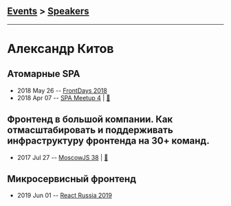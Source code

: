 ## [Events](../README.md) > [Speakers](../speakers.md)
---

# Александр Китов

## Атомарные SPA
- 2018 May 26 -- [FrontDays 2018](https://www.youtube.com/watch?v=Zt4Q4m4-oKU)    
- 2018 Apr 07 -- [SPA Meetup 4](https://youtu.be/pkHWttaktWk)  | [:notebook:](https://www.icloud.com/keynote/0nE1tZ3A33I0xIVROIToxF0Eg#Avito_04.2018)  
## Фронтенд в большой компании. Как отмасштабировать и поддерживать инфраструктуру фронтенда на 30+ команд.
- 2017 Jul 27 -- [MoscowJS 38](https://www.youtube.com/watch?v=2oxNG1uM11E)  | [:notebook:](https://cloud.mail.ru/public/DWYk/w8VWCDHVn)  
## Микросервисный фронтенд
- 2019 Jun 01 -- [React Russia 2019](https://www.youtube.com/watch?v=A5zoWPRcn7Y)    

